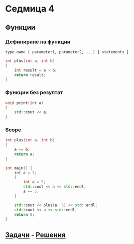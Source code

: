 # Седмица 4

## Функции

### Дефиниране на функции

`type name ( parameter1, parameter2, ...) { statements }`

```c++
int plus(int a, int b)
{
    int result = a + b;
    return result;
}
```

### Функции без резултат

```c++
void print(int a)
{
    std::cout << a;
}
```

### Scope

```c++
int plus(int a, int b)
{
    a += b;
    return a;
}

int main() {
    int a = 3;
    {
        int a = 5;
        std::cout << a << std::endl;
        a += 5;
    }

    std::cout << plus(a, 5) << std::endl;
    std::cout << a << std::endl;
    return 0;
}

```

## [Задачи](tasks.md) - [Решения](solutions/)
